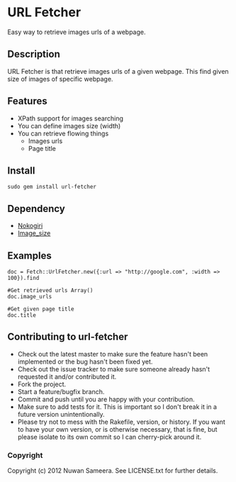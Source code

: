 # URL Fetcher
Easy way to retrieve images urls of a webpage.

## Description
URL Fetcher is that retrieve images urls of a given webpage. This find given size of images of specific webpage.

## Features
* XPath support for images searching
* You can define images size (width)  
* You can retrieve flowing things
  * Images urls
  * Page title

## Install
    sudo gem install url-fetcher

## Dependency
* [Nokogiri](https://github.com/sparklemotion/nokogiri)
* [Image_size](https://github.com/toy/image_size)

## Examples
    doc = Fetch::UrlFetcher.new({:url => "http://google.com", :width => 100}).find

    #Get retrieved urls Array()
    doc.image_urls 
    
    #Get given page title
    doc.title


##  Contributing to url-fetcher
 
* Check out the latest master to make sure the feature hasn't been implemented or the bug hasn't been fixed yet.
* Check out the issue tracker to make sure someone already hasn't requested it and/or contributed it.
* Fork the project.
* Start a feature/bugfix branch.
* Commit and push until you are happy with your contribution.
* Make sure to add tests for it. This is important so I don't break it in a future version unintentionally.
* Please try not to mess with the Rakefile, version, or history. If you want to have your own version, or is otherwise necessary, that is fine, but please isolate to its own commit so I can cherry-pick around it.

### Copyright

Copyright (c) 2012 Nuwan Sameera. See LICENSE.txt for further details.
